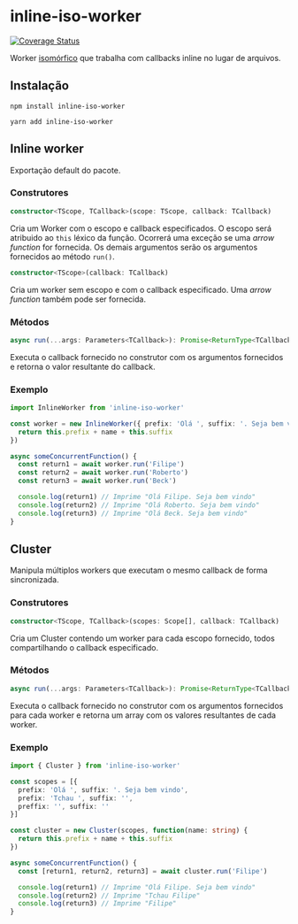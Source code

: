 # inline-iso-worker

[![Coverage Status](https://coveralls.io/repos/github/FilipeBeck/inline-iso-worker/badge.svg?branch=master)](https://coveralls.io/github/FilipeBeck/inline-iso-worker?branch=master)

Worker [isomórfico](https://medium.com/pensamentos-js/um-futuro-chamado-javascript-isomorfico-fa43af60d132) que trabalha com callbacks inline no lugar de arquivos.

## Instalação

`npm install inline-iso-worker`

`yarn add inline-iso-worker`

## Inline worker

Exportação default do pacote.

### Construtores

```typescript
constructor<TScope, TCallback>(scope: TScope, callback: TCallback)
```

Cria um Worker com o escopo e callback especificados. O escopo será atribuido ao `this` léxico da função. Ocorrerá uma exceção se uma _arrow function_ for fornecida. Os demais argumentos serão os argumentos fornecidos ao método `run()`.

```typescript
constructor<TScope>(callback: TCallback)
```

Cria um worker sem escopo e com o callback especificado. Uma _arrow function_ também pode ser fornecida.

### Métodos

```typescript
async run(...args: Parameters<TCallback>): Promise<ReturnType<TCallback>>
```

Executa o callback fornecido no construtor com os argumentos fornecidos e retorna o valor resultante do callback.

### Exemplo

```typescript
import InlineWorker from 'inline-iso-worker'

const worker = new InlineWorker({ prefix: 'Olá ', suffix: '. Seja bem vindo', }, function(name: string) {
  return this.prefix + name + this.suffix
})

async someConcurrentFunction() {
  const return1 = await worker.run('Filipe')
  const return2 = await worker.run('Roberto')
  const return3 = await worker.run('Beck')

  console.log(return1) // Imprime "Olá Filipe. Seja bem vindo"
  console.log(return2) // Imprime "Olá Roberto. Seja bem vindo"
  console.log(return3) // Imprime "Olá Beck. Seja bem vindo"
}
```

## Cluster

Manipula múltiplos workers que executam o mesmo callback de forma sincronizada.

### Construtores

```typescript
constructor<TScope, TCallback>(scopes: Scope[], callback: TCallback)
```

Cria um Cluster contendo um worker para cada escopo fornecido, todos compartilhando o callback especificado.

### Métodos

```typescript
async run(...args: Parameters<TCallback>): Promise<ReturnType<TCallback>[]>
```

Executa o callback fornecido no construtor com os argumentos fornecidos para cada worker e retorna um array com os valores resultantes de cada worker.

### Exemplo

```typescript
import { Cluster } from 'inline-iso-worker'

const scopes = [{
  prefix: 'Olá ', suffix: '. Seja bem vindo',
  prefix: 'Tchau ', suffix: '',
  preffix: '', suffix: ''
}]

const cluster = new Cluster(scopes, function(name: string) {
  return this.prefix + name + this.suffix
})

async someConcurrentFunction() {
  const [return1, return2, return3] = await cluster.run('Filipe')

  console.log(return1) // Imprime "Olá Filipe. Seja bem vindo"
  console.log(return2) // Imprime "Tchau Filipe"
  console.log(return3) // Imprime "Filipe"
}
```
